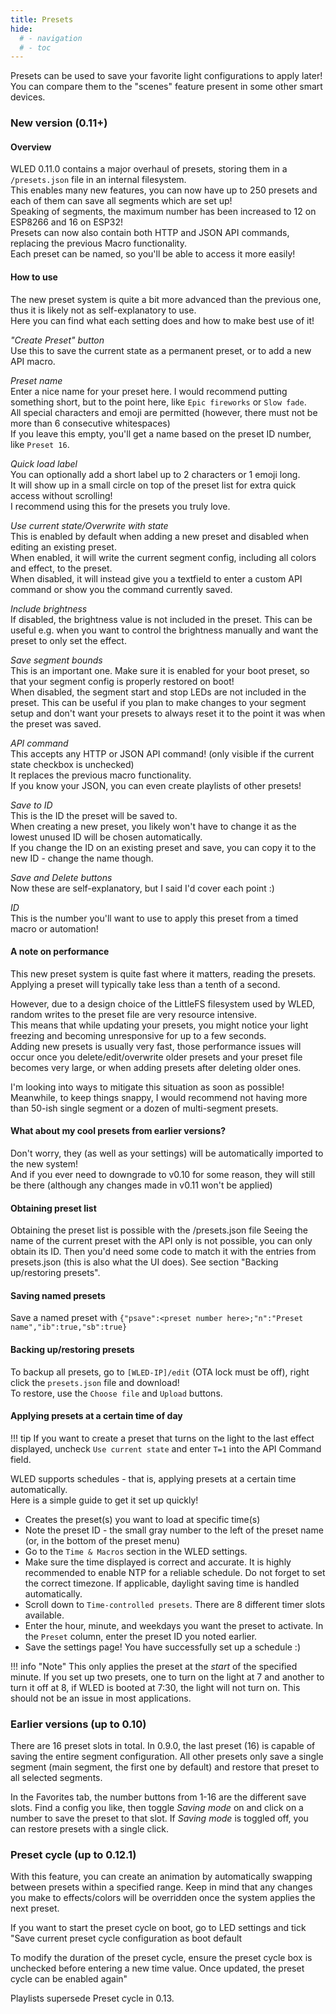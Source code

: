 ```yaml
---
title: Presets
hide:
  # - navigation
  # - toc
---
```


Presets can be used to save your favorite light configurations to apply later!
You can compare them to the "scenes" feature present in some other smart devices.

### New version (0.11+)

#### Overview

WLED 0.11.0 contains a major overhaul of presets, storing them in a `/presets.json` file in an internal filesystem.  
This enables many new features, you can now have up to 250 presets and each of them can save all segments which are set up!  
Speaking of segments, the maximum number has been increased to 12 on ESP8266 and 16 on ESP32!  
Presets can now also contain both HTTP and JSON API commands, replacing the previous Macro functionality.  
Each preset can be named, so you'll be able to access it more easily!  

#### How to use

The new preset system is quite a bit more advanced than the previous one, thus it is likely not as self-explanatory to use.  
Here you can find what each setting does and how to make best use of it!

*"Create Preset" button*  
Use this to save the current state as a permanent preset, or to add a new API macro.

*Preset name*  
Enter a nice name for your preset here. I would recommend putting something short, but to the point here, like `Epic fireworks` or `Slow fade`.  
All special characters and emoji are permitted (however, there must not be more than 6 consecutive whitespaces)  
If you leave this empty, you'll get a name based on the preset ID number, like `Preset 16`.

*Quick load label*  
You can optionally add a short label up to 2 characters or 1 emoji long.  
It will show up in a small circle on top of the preset list for extra quick access without scrolling!  
I recommend using this for the presets you truly love.  

*Use current state/Overwrite with state*  
This is enabled by default when adding a new preset and disabled when editing an existing preset.  
When enabled, it will write the current segment config, including all colors and effect, to the preset.  
When disabled, it will instead give you a textfield to enter a custom API command or show you the command currently saved.  

*Include brightness*  
If disabled, the brightness value is not included in the preset. This can be useful e.g. when you want to control the brightness manually and want the preset to only set the effect.

*Save segment bounds*  
This is an important one. Make sure it is enabled for your boot preset, so that your segment config is properly restored on boot!  
When disabled, the segment start and stop LEDs are not included in the preset. This can be useful if you plan to make changes to your segment setup and don't want your presets to always reset it to the point it was when the preset was saved.

*API command*  
This accepts any HTTP or JSON API command! (only visible if the current state checkbox is unchecked)  
It replaces the previous macro functionality.  
If you know your JSON, you can even create playlists of other presets!

*Save to ID*  
This is the ID the preset will be saved to.  
When creating a new preset, you likely won't have to change it as the lowest unused ID will be chosen automatically.  
If you change the ID on an existing preset and save, you can copy it to the new ID - change the name though.  

*Save and Delete buttons*  
Now these are self-explanatory, but I said I'd cover each point :)

*ID*  
This is the number you'll want to use to apply this preset from a timed macro or automation!  

#### A note on performance

This new preset system is quite fast where it matters, reading the presets.  
Applying a preset will typically take less than a tenth of a second.  

However, due to a design choice of the LittleFS filesystem used by WLED, random writes to the preset file are very resource intensive.  
This means that while updating your presets, you might notice your light freezing and becoming unresponsive for up to a few seconds.  
Adding new presets is usually very fast, those performance issues will occur once you delete/edit/overwrite older presets and your preset file becomes very large, or when adding presets after deleting older ones.

I'm looking into ways to mitigate this situation as soon as possible! Meanwhile, to keep things snappy, I would recommend not having more than 50-ish single segment or a dozen of multi-segment presets.

#### What about my cool presets from earlier versions?

Don't worry, they (as well as your settings) will be automatically imported to the new system!  
And if you ever need to downgrade to v0.10 for some reason, they will still be there (although any changes made in v0.11 won't be applied)

#### Obtaining preset list

Obtaining the preset list is possible with the /presets.json file
Seeing the name of the current preset with the API only is not possible, you can only obtain its ID. Then you'd need some code to match it with the entries from presets.json (this is also what the UI does).  See section "Backing up/restoring presets".

#### Saving named presets

Save a named preset with `{"psave":<preset number here>;"n":"Preset name","ib":true,"sb":true}`

#### Backing up/restoring presets

To backup all presets, go to `[WLED-IP]/edit` (OTA lock must be off), right click the `presets.json` file and download!  
To restore, use the `Choose file` and `Upload` buttons.  

#### Applying presets at a certain time of day

!!! tip
    If you want to create a preset that turns on the light to the last effect displayed, uncheck `Use current state` and enter `T=1` into the API Command field.
    
WLED supports schedules - that is, applying presets at a certain time automatically.  
Here is a simple guide to get it set up quickly!  

- Creates the preset(s) you want to load at specific time(s)  
- Note the preset ID - the small gray number to the left of the preset name (or, in the bottom of the preset menu)  
- Go to the `Time & Macros` section in the WLED settings.  
- Make sure the time displayed is correct and accurate. It is highly recommended to enable NTP for a reliable schedule. Do not forget to set the correct timezone.
If applicable, daylight saving time is handled automatically.  
- Scroll down to `Time-controlled presets`. There are 8 different timer slots available.  
- Enter the hour, minute, and weekdays you want the preset to activate. In the `Preset` column, enter the preset ID you noted earlier.  
- Save the settings page! You have successfully set up a schedule :)  

!!! info "Note"
    This only applies the preset at the _start_ of the specified minute. If you set up two presets, one to turn on the light at 7 and another to turn it off at 8,
    if WLED is booted at 7:30, the light will not turn on. This should not be an issue in most applications.

### Earlier versions (up to 0.10)

There are 16 preset slots in total.
In 0.9.0, the last preset (16) is capable of saving the entire segment configuration. All other presets only save a single segment (main segment, the first one by default) and restore that preset to all selected segments.

In the Favorites tab, the number buttons from 1-16 are the different save slots. Find a config you like, then toggle _Saving mode_ on and click on a number to save the preset to that slot. If _Saving mode_ is toggled off, you can restore presets with a single click.

### Preset cycle (up to 0.12.1)

With this feature, you can create an animation by automatically swapping between presets within a specified range.
Keep in mind that any changes you make to effects/colors will be overridden once the system applies the next preset.

If you want to start the preset cycle on boot, go to LED settings and tick "Save current preset cycle configuration as boot default

To modify the duration of the preset cycle, ensure the preset cycle box is unchecked before entering a new time value. Once updated, the preset cycle can be enabled again"

Playlists supersede Preset cycle in 0.13.
